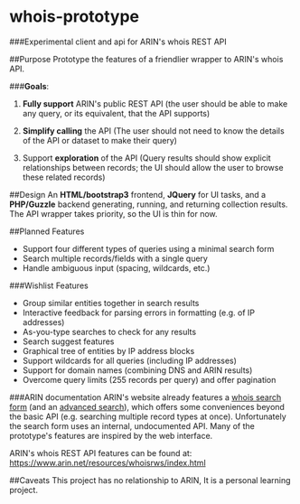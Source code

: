 # whois-prototype

###Experimental client and api for ARIN's whois REST API

##Purpose
Prototype the features of a friendlier wrapper to ARIN's whois API. 

###**Goals**:
1. **Fully support** ARIN's public REST API (the user should be able to make any query, or its equivalent, that the API supports)

2. **Simplify calling** the API (The user should not need to know the details of the API or dataset to make their query)

3. Support **exploration** of the API (Query results should show explicit relationships between records; the UI should allow the user to browse these related records)

##Design
An **HTML/bootstrap3** frontend, **JQuery** for UI tasks, and a **PHP/Guzzle** backend generating, running, and returning collection results. The API wrapper takes priority, so the UI is thin for now.  

##Planned Features
- Support four different types of queries using a minimal search form 
- Search multiple records/fields with a single query
- Handle ambiguous input (spacing, wildcards, etc.)

###Wishlist Features
- Group similar entities together in search results
- Interactive feedback for parsing errors in formatting (e.g. of IP addresses)
- As-you-type searches to check for any results
- Search suggest features
- Graphical tree of entities by IP address blocks
- Support wildcards for all queries (including IP addresses)
- Support for domain names (combining DNS and ARIN results)
- Overcome query limits (255 records per query) and offer pagination

###ARIN documentation
ARIN's website already features a [whois search form](https://www.arin.net/) (and an [advanced search](https://whois.arin.net/ui/advanced.jsp)), which offers some conveniences beyond the basic API (e.g. searching multiple record types at once). Unfortunately the search form uses an internal, undocumented API. Many of the prototype's features are inspired by the web interface.

ARIN's whois REST API features can be found at: https://www.arin.net/resources/whoisrws/index.html

##Caveats
This project has no relationship to ARIN, It is a personal learning project.